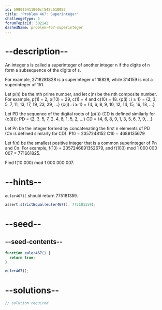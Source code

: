 ```yaml
---
id: 5900f5411000cf542c510052
title: 'Problem 467: Superinteger'
challengeType: 5
forumTopicId: 302142
dashedName: problem-467-superinteger
---
```


# --description--

An integer s is called a superinteger of another integer n if the digits of n form a subsequence of the digits of s.

For example, 2718281828 is a superinteger of 18828, while 314159 is not a superinteger of 151.

Let p(n) be the nth prime number, and let c(n) be the nth composite number. For example, p(1) = 2, p(10) = 29, c(1) = 4 and c(10) = 18. {p(i) : i ≥ 1} = {2, 3, 5, 7, 11, 13, 17, 19, 23, 29, ...} {c(i) : i ≥ 1} = {4, 6, 8, 9, 10, 12, 14, 15, 16, 18, ...}

Let PD the sequence of the digital roots of {p(i)} (CD is defined similarly for {c(i)}): PD = {2, 3, 5, 7, 2, 4, 8, 1, 5, 2, ...} CD = {4, 6, 8, 9, 1, 3, 5, 6, 7, 9, ...}

Let Pn be the integer formed by concatenating the first n elements of PD (Cn is defined similarly for CD). P10 = 2357248152 C10 = 4689135679

Let f(n) be the smallest positive integer that is a common superinteger of Pn and Cn. For example, f(10) = 2357246891352679, and f(100) mod 1 000 000 007 = 771661825.

Find f(10 000) mod 1 000 000 007.

# --hints--

`euler467()` should return 775181359.

```js
assert.strictEqual(euler467(), 775181359);
```

# --seed--

## --seed-contents--

```js
function euler467() {
  return true;
}

euler467();
```

# --solutions--

```js
// solution required
```
